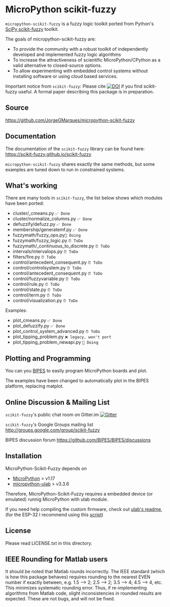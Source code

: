 MicroPython scikit-fuzzy
=========================

`micropython-scikit-fuzzy` is a fuzzy logic toolkit ported from Python's [SciPy scikit-fuzzy](https://github.com/scikit-fuzzy/scikit-fuzzy) toolkit.

The goals of micropython-scikit-fuzzy are:
* To provide the community with a robust toolkit of independently developed and
  implemented fuzzy logic algorithms
* To increase the attractiveness of scientific MicroPython/CPython as a valid alternative to
  closed-source options.
* To allow experimenting with embedded control systems without installing software or using cloud based services.

Important notice from `scikit-fuzzy`: Please cite [![DOI](https://zenodo.org/badge/8872608.svg)](https://zenodo.org/badge/latestdoi/8872608)
if you find scikit-fuzzy useful.  A formal paper describing this package is in
preparation.

Source
------

https://github.com/JorgeGMarques/micropython-scikit-fuzzy

Documentation
-------------

The documentation of the `scikit-fuzzy` library can be found here: https://scikit-fuzzy.github.io/scikit-fuzzy 

`micropython-scikit-fuzzy` shares exactly the same methods, but some examples are tuned down to run in constrained systems.


What's working
--------------
There are many tools in `scikit-fuzzy`, the list below shows which modules have been ported:

* cluster/_cmeans.py `✅ Done`
* cluster/normalize_columns.py `✅ Done`
* defuzzify/defuzz.py `✅ Done`
* membership/generatemf.py `✅ Done`
* fuzzymath/fuzzy_ops.py`👷 Doing`
* fuzzymath/fuzzy_logic.py `⏰ ToDo`
* fuzzymath/_continuous_to_discrete.py `⏰ ToDo`
* intervals/intervalops.py `⏰ ToDo`
* filters/fire.py `⏰ ToDo`
* control/antecedent_consequent.py `⏰ ToDo`
* control/controlsystem.py `⏰ ToDo`
* control/antecedent_consequent.py `⏰ ToDo`
* control/fuzzyvariable.py `⏰ ToDo`
* control/rule.py `⏰ ToDo`
* control/state.py `⏰ ToDo`
* control/term.py `⏰ ToDo`
* control/visualization.py `⏰ ToDo`

Examples:

* plot_cmeans.py `✅ Done`
* plot_defuzzify.py `✅ Done`
* plot_control_system_advanced.py `⏰ ToDo`
* plot_tipping_problem.py `❌ legacy, won't port`
* plot_tipping_problem_newapi.py `👷 Doing`

Plotting and Programming
--------------------------------

You can you [BIPES](www.bipes.net.br/ide) to easily program MicroPython boards
and plot.

The examples have been changed to automatically plot in
the BIPES platform, replacing matplot.


Online Discussion & Mailing List
--------------------------------

`scikit-fuzzy`'s public chat room on Gitter.im
[![Gitter](https://badges.gitter.im/JoinChat.svg)](https://gitter.im/scikit-fuzzy/scikit-fuzzy?utm_source=badge&utm_medium=badge&utm_campaign=pr-badge&utm_content=badge)

`scikit-fuzzy`'s  Google Groups mailing list
http://groups.google.com/group/scikit-fuzzy

BIPES discussion forum
https://github.com/BIPES/BIPES/discussions

Installation
------------

MicroPython-Scikit-Fuzzy depends on

  * [MicroPython](https://github.com/micropython/micropython/) > v1.17
  * [micropython-ulab](https://github.com/v923z/micropython-ulab/) > v3.3.6

Therefore, MicroPython-Scikit-Fuzzy requires a embedded device (or emulated) runnig MicroPython
with ulab module.

If you need help compiling the custom firmware, check out [ulab's readme](https://github.com/v923z/micropython-ulab/), 
(for the ESP-32 I recommend using this [script](https://github.com/v923z/micropython-ulab/blob/master/build/esp32-cmake.sh))


License
-------

Please read LICENSE.txt in this directory.

IEEE Rounding for Matlab users
------------------------------

It should be noted that Matlab rounds incorrectly. The IEEE standard (which is
how this package behaves) requires rounding to the nearest EVEN number if
exactly between, e.g. 1.5 --> 2; 2.5 --> 2; 3.5 --> 4; 4.5 --> 4, etc. This
minimizes systematic rounding error. Thus, if re-implementing algorithms from
Matlab code, slight inconsistencies in rounded results are expected. These are
not bugs, and will not be fixed.
